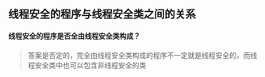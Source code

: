 ## 线程安全的程序与线程安全类之间的关系

#### 线程安全的程序是否全由线程安全类构成？
> 答案是否定的，完全由线程安全类构成的程序不一定就是线程安全的，而线程安全类中也可以包含非线程安全的类